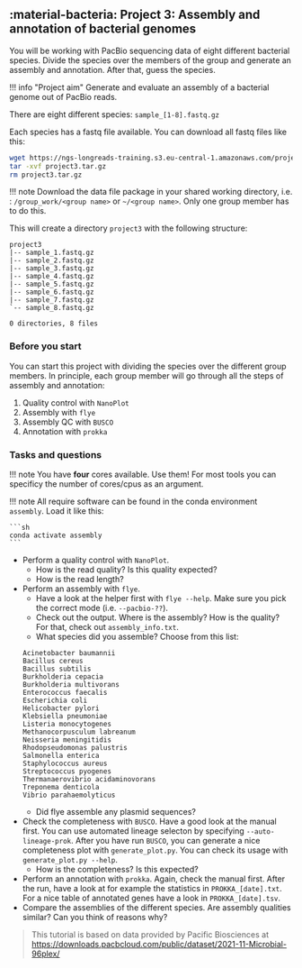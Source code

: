 
## :material-bacteria: Project 3: Assembly and annotation of bacterial genomes

You will be working with PacBio sequencing data of eight different bacterial species. Divide the species over the members of the group and generate an assembly and annotation. After that, guess the species. 

!!! info "Project aim"
    Generate and evaluate an assembly of a bacterial genome out of PacBio reads. 

There are eight different species: `sample_[1-8].fastq.gz` 



Each species has a fastq file available. You can download all fastq files like this: 

```sh
wget https://ngs-longreads-training.s3.eu-central-1.amazonaws.com/project3.tar.gz
tar -xvf project3.tar.gz
rm project3.tar.gz
```

!!! note
    Download the data file package in your shared working directory, i.e. : `/group_work/<group name>` or `~/<group name>`. Only one group member has to do this.

This will create a directory `project3` with the following structure:

```
project3
|-- sample_1.fastq.gz
|-- sample_2.fastq.gz
|-- sample_3.fastq.gz
|-- sample_4.fastq.gz
|-- sample_5.fastq.gz
|-- sample_6.fastq.gz
|-- sample_7.fastq.gz
`-- sample_8.fastq.gz

0 directories, 8 files
```

### Before you start

You can start this project with dividing the species over the different group members. In principle, each group member will go through all the steps of assembly and annotation:

1. Quality control with `NanoPlot`
2. Assembly with `flye`
3. Assembly QC with `BUSCO`
4. Annotation with `prokka`

### Tasks and questions

!!! note
    You have **four** cores available. Use them! For most tools you can specificy the number of cores/cpus as an argument. 

!!! note
    All require software can be found in the conda environment `assembly`. Load it like this:

    ```sh
    conda activate assembly
    ```

* Perform a quality control with `NanoPlot`.
    * How is the read quality? Is this quality expected?
    * How is the read length?
* Perform an assembly with `flye`. 
    * Have a look at the helper first with `flye --help`. Make sure you pick the correct mode (i.e. `--pacbio-??`). 
    * Check out the output. Where is the assembly? How is the quality? For that, check out `assembly_info.txt`. 
    * What species did you assemble? Choose from this list:
    ```
    Acinetobacter baumannii
    Bacillus cereus
    Bacillus subtilis
    Burkholderia cepacia
    Burkholderia multivorans
    Enterococcus faecalis
    Escherichia coli
    Helicobacter pylori
    Klebsiella pneumoniae
    Listeria monocytogenes
    Methanocorpusculum labreanum
    Neisseria meningitidis
    Rhodopseudomonas palustris
    Salmonella enterica
    Staphylococcus aureus
    Streptococcus pyogenes
    Thermanaerovibrio acidaminovorans
    Treponema denticola
    Vibrio parahaemolyticus
    ```
    * Did flye assemble any plasmid sequences?
* Check the completeness with `BUSCO`. Have a good look at the manual first. You can use automated lineage selecton by specifying `--auto-lineage-prok`. After you have run `BUSCO`, you can generate a nice completeness plot with `generate_plot.py`. You can check its usage with `generate_plot.py --help`. 
    * How is the completeness? Is this expected?
* Perform an annotation with `prokka`. Again, check the manual first. After the run, have a look at for example the statistics in `PROKKA_[date].txt`. For a nice table of annotated genes have a look in `PROKKA_[date].tsv`. 
* Compare the assemblies of the different species. Are assembly qualities similar? Can you think of reasons why?

> This tutorial is based on data provided by Pacific Biosciences at https://downloads.pacbcloud.com/public/dataset/2021-11-Microbial-96plex/